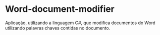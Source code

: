 # Word-document-modifier
Aplicação, utilizando a linguagem C#, que modifica documentos do Word utilizando palavras chaves contidas no documento.
